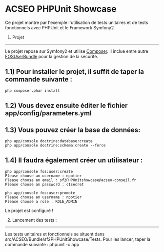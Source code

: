 ACSEO PHPUnit Showcase
========================

Ce projet montre par l'exemple l'utilisation de tests unitaires et de tests fonctionnels avec
PHPUnit et le Framework Symfony2

1) Projet
----------------------------------

Le projet repose sur Symfony2 et utilise [Composer][1].
Il inclue entre autre [FOSUserBundle][2] pour la gestion de la sécurité.

1.1) Pour installer le projet, il suffit de taper la commande suivante :
----------------------------------
    php composer.phar install

1.2) Vous devez ensuite éditer le fichier app/config/parameters.yml
----------------------------------
1.3) Vous pouvez créer la base de données:
----------------------------------
    php app/console doctrine:database:create
    php app/console doctrine:schema:create --force

1.4) Il faudra également créer un utilisateur :
----------------------------------
    php app/console fos:user:create
    Please choose an username : npotier
    Please choose an email : sf2PHPUnitshowcase@acseo-conseil.fr
    Please choose an password : c1secret

    php app/console fos:user:promote
    Please choose an username : npotier
    Please choose a role : ROLE_ADMIN

Le projet est configuré !

2) Lancement des tests : 
----------------------------------
Les tests unitaires et fonctionnels se situent dans src/ACSEO/Bundle/sf2PHPUnitShowcase/Tests.
Pour les lancer, taper la commande suivante : 
    phpunit -c app


[1]:  http://getcomposer.org/
[2]:  http://packagist.org/packages/friendsofsymfony/user-bundle
